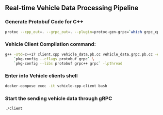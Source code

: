 ## Real-time Vehicle Data Processing Pipeline


### Generate Protobuf Code for C++ 

```bash
protoc --cpp_out=. --grpc_out=. --plugin=protoc-gen-grpc=`which grpc_cpp_plugin` vehicle_data.proto
```

### Vehicle Client Compilation command:

```bash
g++ -std=c++17 client.cpp vehicle_data.pb.cc vehicle_data.grpc.pb.cc -o client \
    `pkg-config --cflags protobuf grpc` \
    `pkg-config --libs protobuf grpc++ grpc` -lpthread
```

### Enter into Vehicle clients shell

```bash
docker-compose exec -it vehicle-cpp-client bash
```

### Start the sending vehicle data through gRPC

```bash
./client
```
